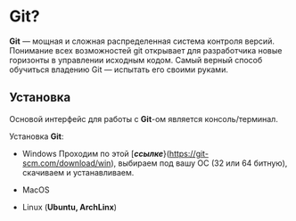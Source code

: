 
# Git?

**Git**  — мощная и сложная распределенная система контроля версий. Понимание всех возможностей git открывает для разработчика новые горизонты в управлении исходным кодом. Самый верный способ обучиться владению Git — испытать его своими руками.

## Установка

Основой интерфейс для работы с **Git**-ом является консоль/терминал.

Установка **Git**:

- Windows
Проходим по этой [***ссылке***}(https://git-scm.com/download/win), выбираем под вашу ОС (32 или 64 битную), скачиваем и устанавливаем.

- MacOS

- Linux (**Ubuntu, ArchLinx**)
